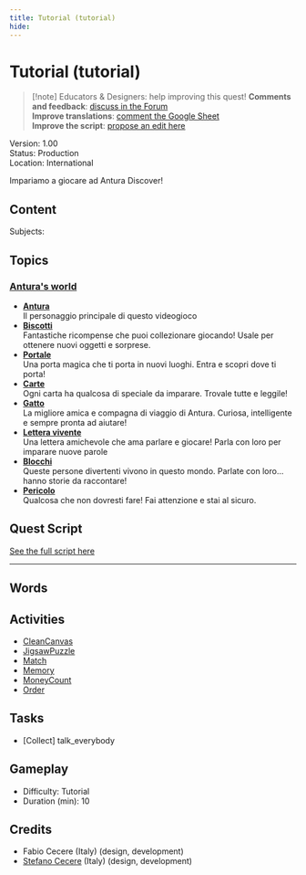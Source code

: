 ```yaml
---
title: Tutorial (tutorial)
hide:
---
```


# Tutorial (tutorial)
> [!note] Educators & Designers: help improving this quest!
> **Comments and feedback**: [discuss in the Forum](https://antura.discourse.group/t/quest-tutorial/41)  
> **Improve translations**: [comment the Google Sheet](https://docs.google.com/spreadsheets/d/1FPFOy8CHor5ArSg57xMuPAG7WM27-ecDOiU-OmtHgjw/edit?gid=631129787#gid=631129787)  
> **Improve the script**: [propose an edit here](https://github.com/vgwb/Antura/blob/main/Assets/_discover/_quests/_TUTORIAL/Tutorial%20-%20Yarn%20Script.yarn)  

Version: 1.00  
Status: Production  
Location: International

Impariamo a giocare ad Antura Discover!

## Content
Subjects: 


## Topics
### [Antura's world](../../topics/index.md#antura-world)

  - **[Antura](../../cards/index.md#antura)**  
    Il personaggio principale di questo videogioco  
  - **[Biscotti](../../cards/index.md#antura_cookies)**  
    Fantastiche ricompense che puoi collezionare giocando! Usale per ottenere nuovi oggetti e sorprese.  
  - **[Portale](../../cards/index.md#antura_portal)**  
    Una porta magica che ti porta in nuovi luoghi. Entra e scopri dove ti porta!  
  - **[Carte](../../cards/index.md#antura_cards)**  
    Ogni carta ha qualcosa di speciale da imparare. Trovale tutte e leggile!  
  - **[Gatto](../../cards/index.md#antura_cat)**  
    La migliore amica e compagna di viaggio di Antura. Curiosa, intelligente e sempre pronta ad aiutare!  
  - **[Lettera vivente](../../cards/index.md#antura_livingletter)**  
    Una lettera amichevole che ama parlare e giocare! Parla con loro per imparare nuove parole  
  - **[Blocchi](../../cards/index.md#antura_blocky_character)**  
    Queste persone divertenti vivono in questo mondo.
Parlate con loro... hanno storie da raccontare!  
  - **[Pericolo](../../cards/index.md#antura_malus)**  
    Qualcosa che non dovresti fare! Fai attenzione e stai al sicuro.  

## Quest Script

[See the full script here](./tutorial-script.md)

---

## Words
## Activities
- [CleanCanvas](../../activities/index.md#CleanCanvas)
- [JigsawPuzzle](../../activities/index.md#JigsawPuzzle)
- [Match](../../activities/index.md#Match)
- [Memory](../../activities/index.md#Memory)
- [MoneyCount](../../activities/index.md#MoneyCount)
- [Order](../../activities/index.md#Order)

## Tasks
- [Collect] talk_everybody
## Gameplay
- Difficulty: Tutorial
- Duration (min): 10
## Credits
- Fabio Cecere (Italy) (design, development)
- [Stefano Cecere](https://stefanocecere.com) (Italy) (design, development)

